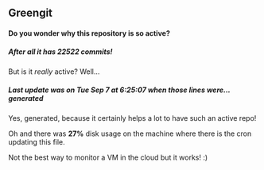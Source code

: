 ## Greengit

#### Do you wonder why this repository is so active?

##### After all it has 22522 commits!

But is it *really* active? Well...

##### Last update was on Tue Sep 7 at 6:25:07 when those lines were... generated

Yes, generated, because it certainly helps a lot to have such an active repo!

Oh and there was **27%** disk usage on the machine
where there is the cron updating this file.

Not the best way to monitor a VM in the cloud but it works! :)
